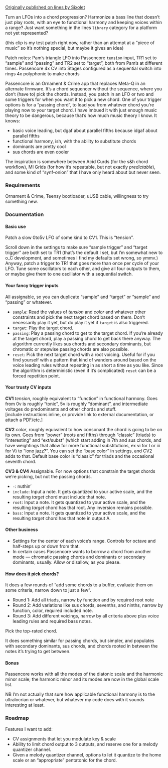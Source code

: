 [Originally published on lines by Sixolet](https://llllllll.co/t/passencore-chord-ornament-music-theory-crime/45925)

Turn an LFOs into a chord progression? Harmonize a bass line that doesn’t just play roots, with an eye to functional harmony and keeping voices within a range? Just want something in the lines `library` category for a platform not yet represented?

(this clip is my test patch right now, rather than an attempt at a “piece of music” so it’s nothing special, but maybe it gives an idea)

Patch notes: Pam’s triangle LFO into Passencore `tension` input, TR1 set to “sample” and “passing” and TR2 set to “target”, both from Pam’s at different times. Passencore 4x CV into Stages configured as a sequential switch into rings 4x polyphonic to make chords

Passencore is an Ornament & Crime app that replaces Meta-Q in an alternate firmware. It’s a chord sequencer without the sequence, where you don’t (have to) pick the chords. Instead, you patch in an LFO or two and some triggers for when you want it to pick a new chord. One of your trigger options is for a “passing chord”, to lead you from whatever chord you’re playing now to your target chord. I have imbued it with just enough music theory to be dangerous, because that’s how much music theory I know. It knows:

- basic voice leading, but dgaf about parallel fifths because idgaf about parallel fifths
- functional harmony, ish, with the ability to substitute chords
- dominants are pretty cool
- sus chords are even cooler

The inspiration is somewhere between Acid Curds (for the s&h chord workflow), MI Grids (for how it’s repeatable, but not exactly _predictable_), and some kind of “synf-onion” that I have only heard about but never seen.

### [](https://llllllll.co/t/passencore-chord-ornament-music-theory-crime/45925#requirements-2)Requirements

Ornament & Crime, Teensy bootloader, uUSB cable, willingness to try something new.

### [](https://llllllll.co/t/passencore-chord-ornament-music-theory-crime/45925#documentation-3)Documentation

#### [](https://llllllll.co/t/passencore-chord-ornament-music-theory-crime/45925#basic-use-5)Basic use

Patch a slow 0to5v LFO of some kind to CV1. This is “tension”.

Scroll down in the settings to make sure “sample trigger” and “target trigger” are both set to TR1 (that’s the default I set, but I’m somewhat new to o_C development, and sometimes I find my defaults set wrong, so ymmv.) Anyway, patch a trigger to TR1 that goes more than once per cycle of your LFO. Tune some oscillators to each other, and give all four outputs to them, or maybe give them to one oscillator with a sequential switch.

#### [](https://llllllll.co/t/passencore-chord-ornament-music-theory-crime/45925#your-fancy-trigger-inputs-6)Your fancy trigger inputs

All assignable, so you can duplicate “sample” and “target” or “sample” and “passing” or whatever.

- `sample`: Read the values of _tension_ and _color_ and whatever other constraints and pick the next target chord based on them. Don’t necessarily play it yet, but do play it yet if `target` is also triggered.
- `target`: Play the target chord.
- `passing`: Play a passing chord to get to the target chord. If you’re already at the target chord, play a passing chord to get back there anyway. The algorithm currently likes sus chords and secondary dominants, but chromatic or stepwise passing chords are also possible.
- `reset`: Pick the next target chord with a root voicing. Useful for if you find yourself with a pattern that kind of wanders around based on the voice leading rules without repeating in as short a time as you like. Since the algorithm is deterministic (even if it’s complicated) `reset` can be a forced repetition point.

#### [](https://llllllll.co/t/passencore-chord-ornament-music-theory-crime/45925#your-trusty-cv-inputs-7)Your trusty CV inputs

**CV1** _tension_, roughly equivalent to “function” in functional harmony. Goes from 0v is roughly “tonic”, 5v is roughly “dominant”, and intermediate voltages do predominants and other chords and stuff.  
[include instructions inline, or provide link to external documentation, or attach a PDF/etc.]

**CV2** _color_, roughly equivalent to how consonant the chord is going to be on its own. Goes from “power” (roots and fifths) through “classic” (triads) to “interesting” and “ext/subst” (which start adding in 7th and sus chords, and have weightings that allow for more functional substitutions, ex vi for I or iii for V) to “iono jazz?”. You can set the “base color” in settings, and CV2 adds to that. Default base color is “classic” for triads and the occasional seventh chord.

**CV3 & CV4** Assignable. For now options that constrain the target chords we’re picking, but not the passing chords.

- `-`: nuthin’
- `include`: Input a note. It gets quantized to your active scale, and the resulting _target_ chord must include that note.
- `root`: Input a note. It gets quantized to your active scale, and the resulting _target_ chord has that root. Any inversion remains possible.
- `bass`: Input a note. It gets quantized to your active scale, and the resulting _target_ chord has that note in output A.

#### [](https://llllllll.co/t/passencore-chord-ornament-music-theory-crime/45925#other-business-8)Other business

- Settings for the center of each voice’s range. Controls for octave and half-steps up or down from that.
- In certain cases Passencore wants to borrow a chord from another mode — chromatic passing chords and dominants or secondary dominants, usually. Allow or disallow, as you please.

#### [](https://llllllll.co/t/passencore-chord-ornament-music-theory-crime/45925#how-does-it-pick-chords-9)How does it pick chords?

It does a few rounds of “add some chords to a buffer, evaluate them on some criteria, narrow down to just a few”.

- Round 1: Add all triads, narrow by function and by required root note
- Round 2: Add variations like sus chords, sevenths, and ninths, narrow by function, color, required included note.
- Round 3: Add different voicings, narrow by all criteria above plus voice leading rules and required bass notes.

Pick the top-rated chord.

It does something similar for passing chords, but simpler, and populates with secondary dominants, sus chords, and chords rooted in between the notes it’s trying to get between.

#### [](https://llllllll.co/t/passencore-chord-ornament-music-theory-crime/45925#bonus-10)Bonus

Passencore works with all the modes of the diatonic scale and the harmonic minor scale; the harmonic minor and its modes are now in the global scale list.

NB I’m not actually that sure how applicable functional harmony is to the ultralocrian or whatever, but whatever my code does with it sounds interesting at least.

### [](https://llllllll.co/t/passencore-chord-ornament-music-theory-crime/45925#roadmap-11)Roadmap

Features I want to add:

- CV assignments that let you modulate key & scale
- Ability to limit chord output to 3 outputs, and reserve one for a melody quantizer channel.
- Given a melody quantizer channel, options to let it quantize to the home scale or an “appropriate” pentatonic for the chord.